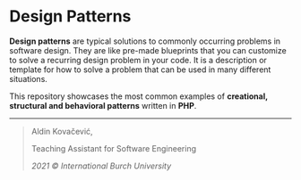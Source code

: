 # Design Patterns

**Design patterns** are typical solutions to commonly occurring problems in software design. They are like pre-made blueprints that you can customize to solve a recurring design problem in your code. It is a description or template for how to solve a problem that can be used in many different situations.

This repository showcases the most common examples of **creational, structural and behavioral patterns** written in **PHP**.

---
> Aldin Kovačević,
> 
> Teaching Assistant for Software Engineering
> 
> *2021 © International Burch University*